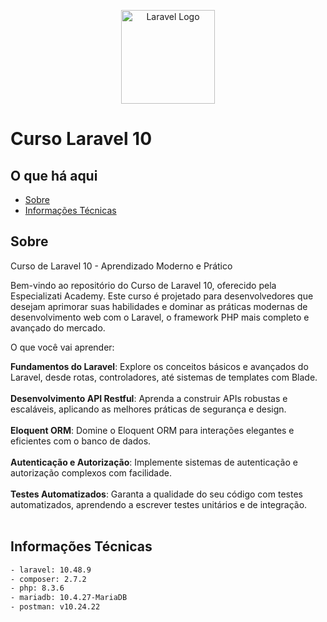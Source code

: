 <p align="center">
<img src="https://upload.wikimedia.org/wikipedia/commons/thumb/9/9a/Laravel.svg/985px-Laravel.svg.png" alt="Laravel Logo" width=150>
</p>

# Curso Laravel 10

## O que há aqui

- [Sobre](#about)
- [Informações Técnicas](#technical)

## Sobre <a name = "about"></a>

Curso de Laravel 10 - Aprendizado Moderno e Prático

Bem-vindo ao repositório do Curso de Laravel 10, oferecido pela Especializati Academy. Este curso é projetado para desenvolvedores que desejam aprimorar suas habilidades e dominar as práticas modernas de desenvolvimento web com o Laravel, o framework PHP mais completo e avançado do mercado.

O que você vai aprender:

**Fundamentos do Laravel**: Explore os conceitos básicos e avançados do Laravel, desde rotas, controladores, até sistemas de templates com Blade.<br><br>
**Desenvolvimento API Restful**: Aprenda a construir APIs robustas e escaláveis, aplicando as melhores práticas de segurança e design.<br><br>
**Eloquent ORM**: Domine o Eloquent ORM para interações elegantes e eficientes com o banco de dados.<br><br>
**Autenticação e Autorização**: Implemente sistemas de autenticação e autorização complexos com facilidade.<br><br>
**Testes Automatizados**: Garanta a qualidade do seu código com testes automatizados, aprendendo a escrever testes unitários e de integração.<br><br>

## Informações Técnicas <a name = "technical"></a>

~~~bash
- laravel: 10.48.9
- composer: 2.7.2
- php: 8.3.6
- mariadb: 10.4.27-MariaDB
- postman: v10.24.22
~~~
